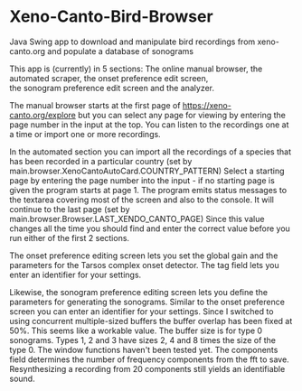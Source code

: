 # Xeno-Canto-Bird-Browser
Java Swing app to download and manipulate bird recordings from xeno-canto.org and populate a database of sonograms

 This app is (currently) in 5 sections:  The online manual browser, the automated scraper, the onset preference edit screen,                 
the sonogram preference edit screen and the analyzer.

The manual browser starts at the first page of https://xeno-canto.org/explore but you can select any page for viewing by entering
the page number in the input at the top. You can listen to the recordings one at a time or import one or more recordings.

In the automated section you can import all the recordings of a species that has been recorded in a particular country (set by
main.browser.XenoCantoAutoCard.COUNTRY_PATTERN)  Select a starting page by entering the page number into the input - if no starting
page is given the program starts at page 1.  The program emits status messages to the textarea covering most of the screen and also 
to the console.  It will continue to the last page (set by main.browser.Browser.LAST_XENDO_CANTO_PAGE) Since this value changes
all the time you should find and enter the correct value before you run either of the first 2 sections.

The onset preference editing screen lets you set the global gain and the parameters for the Tarsos complex onset detector.  The
tag field lets you enter an identifier for your settings.

Likewise, the sonogram preference editing screen lets you define the parameters for generating the sonograms.  Similar to the onset
preference screen you can enter an identifier for your settings.  Since I switched
to using concurrent multiple-sized buffers the buffer overlap has been fixed at 50%.  This seems like a workable value.  The buffer size
is for type 0 sonograms.  Types 1, 2 and 3 have sizes 2, 4 and 8 times the size of the type 0.  The window functions haven't been
tested yet.  The components field determines the number of frequency components from the fft to save.  Resynthesizing a recording
from 20 components still yields an identifiable sound.
